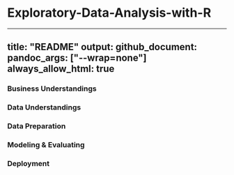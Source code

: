 # Exploratory-Data-Analysis-with-R
---
title: "README"
output:
 github_document:
 pandoc_args: ["--wrap=none"]
always_allow_html: true
---

### Business Understandings



### Data Understandings



### Data Preparation



### Modeling & Evaluating



### Deployment

